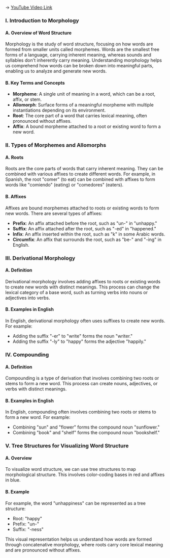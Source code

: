 -> [YouTube Video Link](https://www.youtube.com/watch?v=7EbrHiAtn6M&list=PL2FP6Uxl9zMsNK6jVhY090e3FBDflTWBq&index=7&pp=iAQB)

### I. Introduction to Morphology
#### A. Overview of Word Structure

Morphology is the study of word structure, focusing on how words are formed from smaller units called morphemes. Words are the smallest free forms of a language, carrying inherent meaning, whereas sounds and syllables don't inherently carry meaning. Understanding morphology helps us comprehend how words can be broken down into meaningful parts, enabling us to analyze and generate new words.

#### B. Key Terms and Concepts

*   **Morpheme**: A single unit of meaning in a word, which can be a root, affix, or stem.
*   **Allomorph**: Surface forms of a meaningful morpheme with multiple instantiations depending on its environment.
*   **Root**: The core part of a word that carries lexical meaning, often pronounced without affixes.
*   **Affix**: A bound morpheme attached to a root or existing word to form a new word.

### II. Types of Morphemes and Allomorphs
#### A. Roots

Roots are the core parts of words that carry inherent meaning. They can be combined with various affixes to create different words. For example, in Spanish, the root "comer" (to eat) can be combined with affixes to form words like "comiendo" (eating) or "comedores" (eaters).

#### B. Affixes

Affixes are bound morphemes attached to roots or existing words to form new words. There are several types of affixes:

*   **Prefix**: An affix attached before the root, such as "un-" in "unhappy."
*   **Suffix**: An affix attached after the root, such as "-ed" in "happened."
*   **Infix**: An affix inserted within the root, such as "k" in some Arabic words.
*   **Circumfix**: An affix that surrounds the root, such as "be-" and "-ing" in English.

### III. Derivational Morphology
#### A. Definition

Derivational morphology involves adding affixes to roots or existing words to create new words with distinct meanings. This process can change the lexical category of a base word, such as turning verbs into nouns or adjectives into verbs.

#### B. Examples in English

In English, derivational morphology often uses suffixes to create new words. For example:

*   Adding the suffix "-er" to "write" forms the noun "writer."
*   Adding the suffix "-ly" to "happy" forms the adjective "happily."

### IV. Compounding
#### A. Definition

Compounding is a type of derivation that involves combining two roots or stems to form a new word. This process can create nouns, adjectives, or verbs with distinct meanings.

#### B. Examples in English

In English, compounding often involves combining two roots or stems to form a new word. For example:

*   Combining "sun" and "flower" forms the compound noun "sunflower."
*   Combining "book" and "shelf" forms the compound noun "bookshelf."

### V. Tree Structures for Visualizing Word Structure
#### A. Overview

To visualize word structure, we can use tree structures to map morphological structure. This involves color-coding bases in red and affixes in blue.

#### B. Example

For example, the word "unhappiness" can be represented as a tree structure:

*   Root: "happy"
*   Prefix: "un-"
*   Suffix: "-ness"

This visual representation helps us understand how words are formed through concatenative morphology, where roots carry core lexical meaning and are pronounced without affixes.